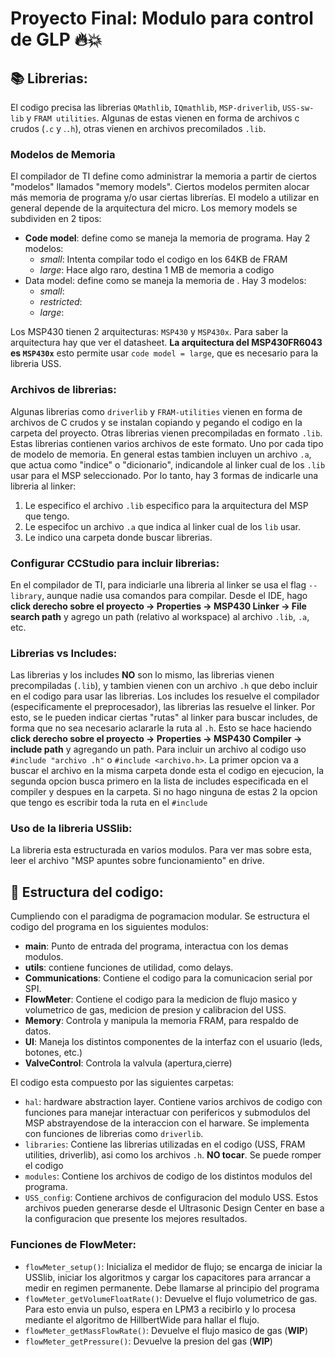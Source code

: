 # Proyecto Final: Modulo para control de GLP 🔥💥

## 📚 Librerias:

El codigo precisa las librerias `QMathlib`, `IQmathlib`, `MSP-driverlib`, `USS-sw-lib` y `FRAM utilities`. Algunas de estas vienen en forma de archivos c crudos (`.c` y .`.h`), otras vienen en archivos precomilados `.lib`.

### Modelos de Memoria

El compilador de TI define como administrar la memoria a partir de ciertos "modelos" llamados "memory models". Ciertos modelos permiten alocar más memoria de programa y/o usar ciertas librerías. El modelo a utilizar en general depende de la arquitectura del micro.
Los memory models se subdividen en 2 tipos:
  - **Code model**: define como se maneja la memoria de programa. Hay 2 modelos:
    - *small*: Intenta compilar todo el codigo en los 64KB de FRAM
    - *large*: Hace algo raro, destina 1 MB de memoria a codigo
  - Data model: define como se maneja la memoria de . Hay 3 modelos:
    - *small*:
    - *restricted*:
    - *large*: 

Los MSP430 tienen 2 arquitecturas: `MSP430` y `MSP430x`. Para saber la arquitectura hay que ver el datasheet. **La arquitectura del MSP430FR6043 es `MSP430x`** esto permite usar `code model = large`, que es necesario para la libreria USS.

### Archivos de librerias:
Algunas librerias como `driverlib` y `FRAM-utilities` vienen en forma de archivos de C crudos y se instalan copiando y pegando el codigo en la carpeta del proyecto. Otras librerias vienen precompiladas en formato `.lib`. Estas librerias contienen varios archivos de este formato. Uno por cada tipo de modelo de memoria.
En general estas tambien incluyen un archivo `.a`, que actua como "indice" o "dicionario", indicandole al linker cual de los `.lib` usar para el MSP seleccionado.
Por lo tanto, hay 3 formas de indicarle una libreria al linker:
 1) Le especifico el archivo `.lib` especifico para la arquitectura del MSP que tengo.
 2) Le especifoc un archivo `.a` que indica al linker cual de los `lib` usar.
 3) Le indico una carpeta donde buscar librerias.

### Configurar CCStudio para incluir librerias:
En el compilador de TI, para indiciarle una libreria al linker se usa el flag `--library`, aunque nadie usa comandos para compilar. Desde el IDE, hago **click derecho sobre el proyecto -> Properties -> MSP430 Linker -> File search path** y agrego un path (relativo al workspace) al archivo `.lib`, `.a`, etc.

### Librerias vs Includes:
Las librerias y los includes **NO** son lo mismo, las librerias vienen precompiladas (`.lib`), y tambien vienen con un archivo `.h` que debo incluir en el codigo para usar las librerias.
Los includes los resuelve el compilador (especificamente el preprocesador), las librerias las resuelve el linker. Por esto, se le pueden indicar ciertas "rutas" al linker para buscar includes, de forma que no sea necesario aclararle la ruta al `.h`. Esto se hace haciendo **click derecho sobre el proyecto -> Properties -> MSP430 Compiler -> include path** y agregando un path.
Para incluir un archivo al codigo uso `#include "archivo .h"` o `#include <archivo.h>`. La primer opcion va a buscar el archivo en la misma carpeta donde esta el codigo en ejecucion, la segunda opcion busca primero en la lista de includes especificada en el compiler y despues en la carpeta.
Si no hago ninguna de estas 2 la opcion que tengo es escribir toda la ruta en el `#include`

### Uso de la libreria USSlib:
La libreria esta estructurada en varios modulos. Para ver mas sobre esta, leer el archivo "MSP apuntes sobre funcionamiento" en drive.

## 🌳 Estructura del codigo:
Cumpliendo con el paradigma de pogramacion modular. Se estructura el codigo del programa en los siguientes modulos:
- **main**: Punto de entrada del programa, interactua con los demas modulos.
- **utils**: contiene funciones de utilidad, como delays.
- **Communications**: Contiene el codigo para la comunicacion serial por SPI.
- **FlowMeter**: Contiene el codigo para la medicion de flujo masico y volumetrico de gas, medicion de presion y calibracion del USS.
- **Memory**: Controla y manipula la memoria FRAM, para respaldo de datos.
- **UI**: Maneja los distintos componentes de la interfaz con el usuario (leds, botones, etc.)
- **ValveControl**: Controla la valvula (apertura,cierre)

El codigo esta compuesto por las siguientes carpetas:	
- `hal`: hardware abstraction layer. Contiene varios archivos de codigo con funciones para manejar interactuar con perifericos y submodulos del MSP abstrayendose de la interaccion con el harware. Se implementa con funciones de librerias como `driverlib`.
- `libraries`: Contiene las librerias utilizadas en el codigo (USS, FRAM utilities, driverlib), asi como los archivos `.h`. **NO tocar**. Se puede romper el codigo
- `modules`: Contiene los archivos de codigo de los distintos modulos del programa.
- `USS_config`: Contiene archivos de configuracion del modulo USS. Estos archivos pueden generarse desde el Ultrasonic Design Center en base a la configuracion que presente los mejores resultados.

### Funciones de FlowMeter:
- `flowMeter_setup()`: Inicializa el medidor de flujo; se encarga de iniciar la USSlib, iniciar los algoritmos y cargar los capacitores para arrancar a medir en regimen permanente. Debe llamarse al principio del programa
- `flowMeter_getVolumeFloatRate()`: Devuelve el flujo volumetrico de gas. Para esto envia un pulso, espera en LPM3 a recibirlo y lo procesa mediante el algoritmo de HillbertWide para hallar el flujo.
- `flowMeter_getMassFlowRate()`: Devuelve el flujo masico de gas (**WIP**)
- `flowMeter_getPressure()`: Devuelve la presion del gas (**WIP**)
